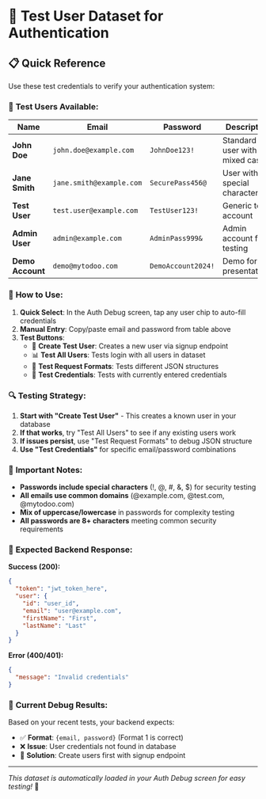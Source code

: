 # 🧪 **Test User Dataset for Authentication**

## 📋 **Quick Reference**

Use these test credentials to verify your authentication system:

### 🔐 **Test Users Available:**

| Name | Email | Password | Description |
|------|-------|----------|-------------|
| **John Doe** | `john.doe@example.com` | `JohnDoe123!` | Standard user with mixed case |
| **Jane Smith** | `jane.smith@example.com` | `SecurePass456@` | User with special characters |
| **Test User** | `test.user@example.com` | `TestUser123!` | Generic test account |
| **Admin User** | `admin@example.com` | `AdminPass999&` | Admin account for testing |
| **Demo Account** | `demo@mytodoo.com` | `DemoAccount2024!` | Demo for presentations |

### 🎯 **How to Use:**

1. **Quick Select**: In the Auth Debug screen, tap any user chip to auto-fill credentials
2. **Manual Entry**: Copy/paste email and password from table above
3. **Test Buttons**:
   - 👤 **Create Test User**: Creates a new user via signup endpoint
   - 📊 **Test All Users**: Tests login with all users in dataset
   - 🧪 **Test Request Formats**: Tests different JSON structures
   - 🔑 **Test Credentials**: Tests with currently entered credentials

### 🔍 **Testing Strategy:**

1. **Start with "Create Test User"** - This creates a known user in your database
2. **If that works**, try "Test All Users" to see if any existing users work
3. **If issues persist**, use "Test Request Formats" to debug JSON structure
4. **Use "Test Credentials"** for specific email/password combinations

### 🚨 **Important Notes:**

- **Passwords include special characters** (!, @, #, &, $) for security testing
- **All emails use common domains** (@example.com, @test.com, @mytodoo.com)
- **Mix of uppercase/lowercase** in passwords for complexity testing
- **All passwords are 8+ characters** meeting common security requirements

### 🔄 **Expected Backend Response:**

**Success (200):**
```json
{
  "token": "jwt_token_here",
  "user": {
    "id": "user_id",
    "email": "user@example.com",
    "firstName": "First",
    "lastName": "Last"
  }
}
```

**Error (400/401):**
```json
{
  "message": "Invalid credentials"
}
```

### 📝 **Current Debug Results:**

Based on your recent tests, your backend expects:
- ✅ **Format**: `{email, password}` (Format 1 is correct)
- ❌ **Issue**: User credentials not found in database
- 🎯 **Solution**: Create users first with signup endpoint

---

*This dataset is automatically loaded in your Auth Debug screen for easy testing!* 🚀